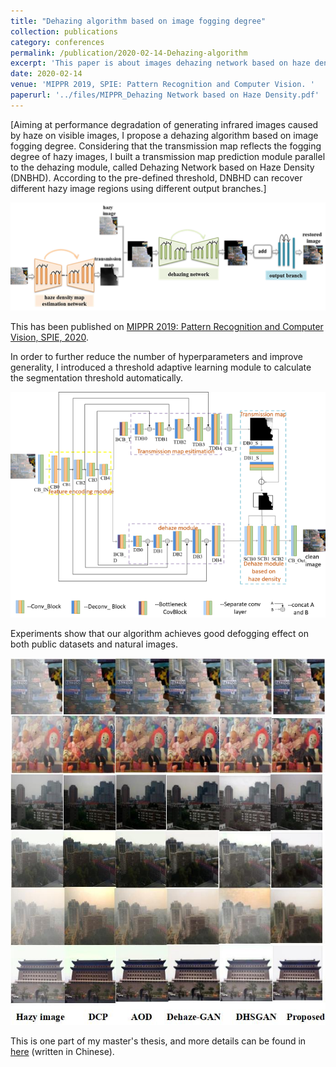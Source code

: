 ```yaml
---
title: "Dehazing algorithm based on image fogging degree"
collection: publications
category: conferences
permalink: /publication/2020-02-14-Dehazing-algorithm
excerpt: 'This paper is about images dehazing network based on haze density. Based on this work, an advanced version was proposed in my thesis'
date: 2020-02-14
venue: 'MIPPR 2019, SPIE: Pattern Recognition and Computer Vision. '
paperurl: '../files/MIPPR_Dehazing Network based on Haze Density.pdf'
---
```


[Aiming at performance degradation of generating infrared images caused by haze on visible images, I propose a dehazing algorithm based on image fogging degree. Considering that the transmission map reflects the fogging degree of hazy images, I built a transmission map prediction module parallel to the dehazing module, called Dehazing Network based on Haze Density (DNBHD). According to the pre-defined threshold, DNBHD can recover different hazy image regions using different output branches.]

![Dehazing Paper Image](../images/dehaze_paper_image.png)

This has been published on [MIPPR 2019: Pattern Recognition and Computer Vision, SPIE, 2020](https://www.spiedigitallibrary.org/conference-proceedings-of-spie/11430/114300V/Dehazing-network-based-on-haze-density/10.1117/12.2538200.short#_=_).

In order to further reduce the number of hyperparameters and improve generality, I introduced a threshold adaptive learning module to calculate the segmentation threshold automatically. 

![Dehaze Network Structure](../images/dehaze_net_structure.png)

Experiments show that our algorithm achieves good defogging effect on both public datasets and natural images.

![Dehaze Result](../images/dehaze_res.jpg)

This is one part of my master's thesis, and more details can be found in [here](https://kns.cnki.net/kcms/detail/detail.aspx?dbcode=CMFD&dbname=CMFD202201&filename=1020352583.nh&uniplatform=NZKPT&v=4H8aJCBV-4siKEEDgvRtz6C61dKIbZKNLpO5L5kC2Ixm8GDhUCU3j4BfCMunFrIU) (written in Chinese).

